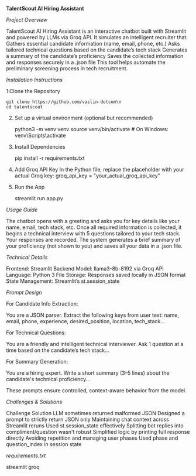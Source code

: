 **TalentScout AI Hiring Assistant**

_Project Overview_

TalentScout AI Hiring Assistant is an interactive chatbot built with Streamlit and powered by LLMs via Groq API. It simulates an intelligent recruiter that:
Gathers essential candidate information (name, email, phone, etc.)
Asks tailored technical questions based on the candidate’s tech stack
Generates a summary of the candidate’s proficiency
Saves the collected information and responses securely in a .json file
This tool helps automate the preliminary screening process in tech recruitment.

_Installation Instructions_

1.Clone the Repository

    git clone https://github.com/vaslin-dotcom\n
    cd talentscout

2. Set up a virtual environment (optional but recommended)

     python3 -m venv venv
   source venv/bin/activate  # On Windows: venv\Scripts\activate

3. Install Dependencies

      pip install -r requirements.txt

4. Add Groq API Key
    In the Python file, replace the placeholder with your actual Groq key:
groq_api_key = "your_actual_groq_api_key"

5. Run the App

    streamlit run app.py

_Usage Guide_

The chatbot opens with a greeting and asks you for key details like your name, email, tech stack, etc.
Once all required information is collected, it begins a technical interview with 5 questions tailored to your tech stack.
Your responses are recorded.
The system generates a brief summary of your proficiency (not shown to you) and saves all your data in a .json file.

_Technical Details_

Frontend: Streamlit
Backend Model: llama3-8b-8192 via Groq API
Language: Python 3
File Storage: Responses saved locally in JSON format
State Management: Streamlit’s st.session_state

_Prompt Design_

For Candidate Info Extraction:

You are a JSON parser. Extract the following keys from user text: name, email, phone, experience, desired_position, location, tech_stack...

For Technical Questions:

You are a friendly and intelligent technical interviewer. Ask 1 question at a time based on the candidate’s tech stack...

For Summary Generation:

You are a hiring expert. Write a short summary (3–5 lines) about the candidate's technical proficiency...

These prompts ensure controlled, context-aware behavior from the model.

_Challenges & Solutions_

Challenge	Solution
LLM sometimes returned malformed JSON	Designed a prompt to strictly return JSON only
Maintaining chat context across Streamlit reruns	Used st.session_state effectively
Splitting bot replies into compliment/question wasn't robust	Simplified logic by printing full response directly
Avoiding repetition and managing user phases	Used phase and question_index in session state

_requirements.txt_

streamlit
groq
